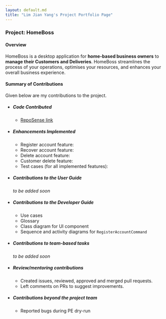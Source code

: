 ```yaml
---
layout: default.md
title: "Lim Jian Yang's Project Portfolio Page"
---
```


### Project: HomeBoss

#### Overview

HomeBoss is a desktop application for **home-based business owners** to **manage their Customers and Deliveries**.
HomeBoss streamlines the process of your operations, optimises your resources, and enhances your overall business
experience.

#### Summary of Contributions

Given below are my contributions to the project.

* ##### Code Contributed
    * [RepoSense link](https://nus-cs2103-ay2324s1.github.io/tp-dashboard/?search=jianyangg&sort=groupTitle&sortWithin=title&timeframe=commit&mergegroup=&groupSelect=groupByRepos&breakdown=true&checkedFileTypes=docs~functional-code~test-code)

* ##### Enhancements Implemented
    * Register account feature:
    * Recover account feature:
    * Delete account feature:
    * Customer delete feature:
    * Test cases (for all implemented features):

- ##### Contributions to the User Guide
  *to be added soon*

- ##### Contributions to the Developer Guide
    * Use cases
    * Glossary
    * Class diagram for UI component
    * Sequence and activity diagrams for `RegisterAccountCommand`

- ##### Contributions to team-based tasks
  *to be added soon*

- ##### Review/mentoring contributions
    * Created issues, reviewed, approved and merged pull requests.
    * Left comments on PRs to suggest improvements.

- ##### Contributions beyond the project team
    * Reported bugs during PE dry-run